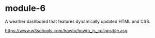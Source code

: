 # module-6
 A weather dashboard that features dynamically updated HTML and CSS.




https://www.w3schools.com/howto/howto_js_collapsible.asp